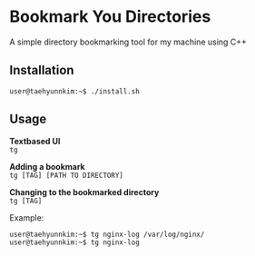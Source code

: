 # Bookmark You Directories
A simple directory bookmarking tool for my machine using C++
 
## Installation
```console
user@taehyunnkim:~$ ./install.sh
```
 
## Usage
**Textbased UI**\
`tg`
 
**Adding a bookmark**\
`tg [TAG] [PATH TO DIRECTORY]`
 
**Changing to the bookmarked directory**\
`tg [TAG]`
 
Example:
```console
user@taehyunnkim:~$ tg nginx-log /var/log/nginx/
user@taehyunnkim:~$ tg nginx-log
```
